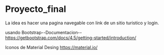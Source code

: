 # Proyecto_final

La idea es hacer una pagina navegable con link de un sitio turistico y login.

usando Bootstrap--Documentacion--
    https://getbootstrap.com/docs/4.5/getting-started/introduction/

Iconos de Material Desing
    https://material.io/